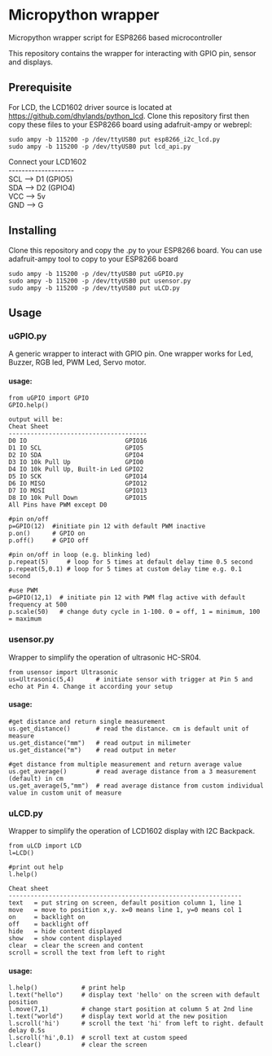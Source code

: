 # Micropython wrapper
Micropython wrapper script for ESP8266 based microcontroller

This repository contains the wrapper for interacting with GPIO pin, sensor and displays.

## Prerequisite
For LCD, the LCD1602 driver source is located at https://github.com/dhylands/python_lcd. Clone this repository first then copy these files to your ESP8266 board using adafruit-ampy or webrepl:
```
sudo ampy -b 115200 -p /dev/ttyUSB0 put esp8266_i2c_lcd.py
sudo ampy -b 115200 -p /dev/ttyUSB0 put lcd_api.py
```
Connect your LCD1602<br >
--------------------<br >
SCL --> D1 (GPIO5)<br >
SDA --> D2 (GPIO4)<br >
VCC --> 5v <br >
GND --> G<br >

## Installing
Clone this repository and copy the .py to your ESP8266 board. You can use adafruit-ampy tool to copy to your ESP8266 board

```
sudo ampy -b 115200 -p /dev/ttyUSB0 put uGPIO.py
sudo ampy -b 115200 -p /dev/ttyUSB0 put usensor.py
sudo ampy -b 115200 -p /dev/ttyUSB0 put uLCD.py
```

## Usage
### uGPIO.py
A generic wrapper to interact with GPIO pin. One wrapper works for Led, Buzzer, RGB led, PWM Led, Servo motor. <br >
#### usage:
```
from uGPIO import GPIO
GPIO.help()

output will be:
Cheat Sheet
--------------------------------------
D0 IO                           GPIO16
D1 IO SCL                       GPIO5
D2 IO SDA                       GPIO4
D3 IO 10k Pull Up               GPIO0
D4 IO 10k Pull Up, Built-in Led GPIO2
D5 IO SCK                       GPIO14
D6 IO MISO                      GPIO12
D7 IO MOSI                      GPIO13
D8 IO 10k Pull Down             GPIO15
All Pins have PWM except D0

#pin on/off
p=GPIO(12)  #initiate pin 12 with default PWM inactive
p.on()      # GPIO on
p.off()     # GPIO off

#pin on/off in loop (e.g. blinking led)
p.repeat(5)     # loop for 5 times at default delay time 0.5 second
p.repeat(5,0.1) # loop for 5 times at custom delay time e.g. 0.1 second

#use PWM
p=GPIO(12,1)  # initiate pin 12 with PWM flag active with default frequency at 500
p.scale(50)   # change duty cycle in 1-100. 0 = off, 1 = minimum, 100 = maximum
```

### usensor.py
Wrapper to simplify the operation of ultrasonic HC-SR04.
```
from usensor import Ultrasonic
us=Ultrasonic(5,4)      # initiate sensor with trigger at Pin 5 and echo at Pin 4. Change it according your setup
```
#### usage:
```
#get distance and return single measurement
us.get_distance()       # read the distance. cm is default unit of measure
us.get_distance("mm")   # read output in milimeter
us.get_distance("m")    # read output in meter

#get distance from multiple measurement and return average value
us.get_average()        # read average distance from a 3 measurement (default) in cm
us.get_average(5,"mm")  # read average distance from custom individual value in custom unit of measure
```
### uLCD.py
Wrapper to simplify the operation of LCD1602 display with I2C Backpack.
```
from uLCD import LCD
l=LCD()

#print out help
l.help()

Cheat sheet
----------------------------------------------------------------
text   = put string on screen, default position column 1, line 1
move   = move to position x,y. x=0 means line 1, y=0 means col 1
on     = backlight on
off    = backlight off
hide   = hide content displayed
show   = show content displayed
clear  = clear the screen and content
scroll = scroll the text from left to right
```
#### usage:
```
l.help()            # print help
l.text("hello")     # display text 'hello' on the screen with default position
l.move(7,1)         # change start position at column 5 at 2nd line
l.text("world")     # display text world at the new position
l.scroll('hi')      # scroll the text 'hi' from left to right. default delay 0.5s
l.scroll('hi',0.1)  # scroll text at custom speed
l.clear()           # clear the screen
```

